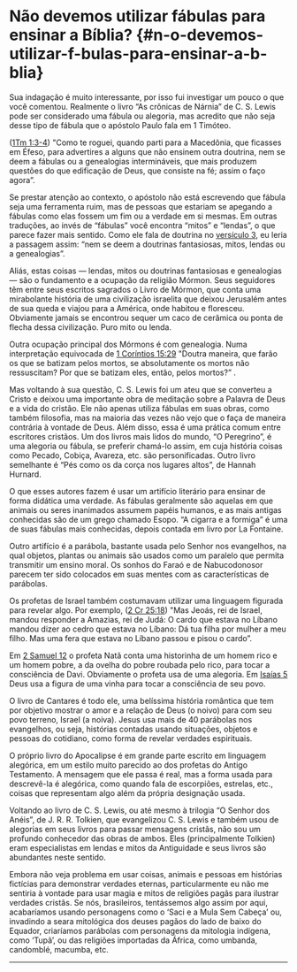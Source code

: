 # Não devemos utilizar fábulas para ensinar a Bíblia? {#n-o-devemos-utilizar-f-bulas-para-ensinar-a-b-blia}

Sua indagação é muito interessante, por isso fui investigar um pouco o que você comentou. Realmente o livro “As crônicas de Nárnia” de C. S. Lewis pode ser considerado uma fábula ou alegoria, mas acredito que não seja desse tipo de fábula que o apóstolo Paulo fala em 1 Timóteo.

([1Tm 1:3-4](http://bibliaonline.com.br/acf/1tm/1/3-4)) &quot;Como te roguei, quando parti para a Macedônia, que ficasses em Éfeso, para advertires a alguns que não ensinem outra doutrina, nem se deem a fábulas ou a genealogias intermináveis, que mais produzem questões do que edificação de Deus, que consiste na fé; assim o faço agora”.

Se prestar atenção ao contexto, o apóstolo não está escrevendo que fábula seja uma ferramenta ruim, mas de pessoas que estariam se apegando a fábulas como elas fossem um fim ou a verdade em si mesmas. Em outras traduções, ao invés de “fábulas” você encontra “mitos” e “lendas”, o que parece fazer mais sentido. Como ele fala de doutrina no [versículo 3](http://bibliaonline.com.br/acf/1tm/1/3), eu leria a passagem assim: “nem se deem a doutrinas fantasiosas, mitos, lendas ou a genealogias”.

Aliás, estas coisas — lendas, mitos ou doutrinas fantasiosas e genealogias — são o fundamento e a ocupação da religião Mórmon. Seus seguidores têm entre seus escritos sagrados o Livro de Mórmon, que conta uma mirabolante história de uma civilização israelita que deixou Jerusalém antes de sua queda e viajou para a América, onde habitou e floresceu. Obviamente jamais se encontrou sequer um caco de cerâmica ou ponta de flecha dessa civilização. Puro mito ou lenda.

Outra ocupação principal dos Mórmons é com genealogia. Numa interpretação equivocada de [1 Coríntios 15:29](http://bibliaonline.com.br/acf/1co/15/29) &quot;Doutra maneira, que farão os que se batizam pelos mortos, se absolutamente os mortos não ressuscitam? Por que se batizam eles, então, pelos mortos?” .

Mas voltando à sua questão, C. S. Lewis foi um ateu que se converteu a Cristo e deixou uma importante obra de meditação sobre a Palavra de Deus e a vida do cristão. Ele não apenas utiliza fábulas em suas obras, como também filosofia, mas na maioria das vezes não vejo que o faça de maneira contrária à vontade de Deus. Além disso, essa é uma prática comum entre escritores cristãos. Um dos livros mais lidos do mundo, “O Peregrino”, é uma alegoria ou fábula, se preferir chamá-lo assim, em cuja história coisas como Pecado, Cobiça, Avareza, etc. são personificadas. Outro livro semelhante é “Pés como os da corça nos lugares altos”, de Hannah Hurnard.

O que esses autores fazem é usar um artifício literário para ensinar de forma didática uma verdade. As fábulas geralmente são aquelas em que animais ou seres inanimados assumem papéis humanos, e as mais antigas conhecidas são de um grego chamado Esopo. “A cigarra e a formiga” é uma de suas fábulas mais conhecidas, depois contada em livro por La Fontaine.

Outro artifício é a parábola, bastante usada pelo Senhor nos evangelhos, na qual objetos, plantas ou animais são usados como um paralelo que permita transmitir um ensino moral. Os sonhos do Faraó e de Nabucodonosor parecem ter sido colocados em suas mentes com as características de parábolas.

Os profetas de Israel também costumavam utilizar uma linguagem figurada para revelar algo. Por exemplo, ([2 Cr 25:18](http://bibliaonline.com.br/acf/2cr/25/18)) &quot;Mas Jeoás, rei de Israel, mandou responder a Amazias, rei de Judá: O cardo que estava no Líbano mandou dizer ao cedro que estava no Líbano: Dá tua filha por mulher a meu filho. Mas uma fera que estava no Líbano passou e pisou o cardo”.

Em [2 Samuel 12](http://bibliaonline.com.br/acf/2sm/12) o profeta Natã conta uma historinha de um homem rico e um homem pobre, a da ovelha do pobre roubada pelo rico, para tocar a consciência de Davi. Obviamente o profeta usa de uma alegoria. Em [Isaías 5](http://bibliaonline.com.br/acf/is/5) Deus usa a figura de uma vinha para tocar a consciência de seu povo.

O livro de Cantares é todo ele, uma belíssima história romântica que tem por objetivo mostrar o amor e a relação de Deus (o noivo) para com seu povo terreno, Israel (a noiva). Jesus usa mais de 40 parábolas nos evangelhos, ou seja, histórias contadas usando situações, objetos e pessoas do cotidiano, como forma de revelar verdades espirituais.

O próprio livro do Apocalipse é em grande parte escrito em linguagem alegórica, em um estilo muito parecido ao dos profetas do Antigo Testamento. A mensagem que ele passa é real, mas a forma usada para descrevê-la é alegórica, como quando fala de escorpiões, estrelas, etc., coisas que representam algo além da própria designação usada.

Voltando ao livro de C. S. Lewis, ou até mesmo à trilogia “O Senhor dos Anéis”, de J. R. R. Tolkien, que evangelizou C. S. Lewis e também usou de alegorias em seus livros para passar mensagens cristãs, não sou um profundo conhecedor das obras de ambos. Eles (principalmente Tolkien) eram especialistas em lendas e mitos da Antiguidade e seus livros são abundantes neste sentido.

Embora não veja problema em usar coisas, animais e pessoas em histórias fictícias para demonstrar verdades eternas, particularmente eu não me sentiria à vontade para usar magia e mitos de religiões pagãs para ilustrar verdades cristãs. Se nós, brasileiros, tentássemos algo assim por aqui, acabaríamos usando personagens como o ‘Saci e a Mula Sem Cabeça’ ou, invadindo a seara mitológica dos deuses pagãos do lado de baixo do Equador, criaríamos parábolas com personagens da mitologia indígena, como ‘Tupã’, ou das religiões importadas da África, como umbanda, candomblé, macumba, etc.

*****